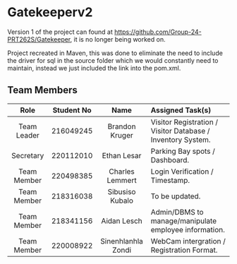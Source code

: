 # Gatekeeperv2 #

Version 1 of the project can found at https://github.com/Group-24-PRT262S/Gatekeeper, it is no longer being worked on.

Project recreated in Maven, this was done to eliminate the need to include the driver for sql in the source folder which we would constantly need to maintain, instead we just included the link into the pom.xml.

## Team Members ##

|Role|Student No| Name|Assigned Task(s)|
|:---:|:---:|:---:|:---|
|Team Leader|216049245| Brandon Kruger | Visitor Registration / Visitor Database / Inventory System.
|Secretary|220112010| Ethan Lesar | Parking Bay spots / Dashboard.
|Team Member|220498385|Charles Lemmert | Login Verification / Timestamp.
|Team Member|218316038|Sibusiso Kubalo | To be updated.
|Team Member|218341156|Aidan Lesch | Admin/DBMS to manage/manipulate employee information.
|Team Member|220008922|Sinenhlanhla Zondi | WebCam intergration / Registration Format.


